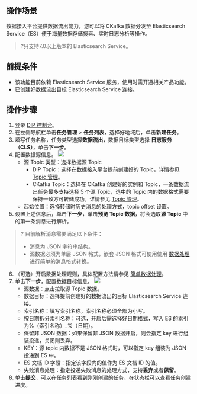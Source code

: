 ## 操作场景

数据接入平台提供数据流出能力，您可以将 CKafka 数据分发至 Elasticsearch Service（ES）便于海量数据存储搜索、实时日志分析等操作。
>?只支持7.0以上版本的 Elasticsearch Service。

## 前提条件

- 该功能目前依赖 Elasticsearch Service 服务，使用时需开通相关产品功能。
- 已创建好数据流出目标 Elasticsearch Service 连接。

## 操作步骤

1. 登录 [DIP 控制台](https://console.cloud.tencent.com/ckafka/datahub-overview)。
2. 在左侧导航栏单击**任务管理** > **任务列表**，选择好地域后，单击**新建任务**。
3. 填写任务名称，任务类型选择**数据流出**，数据目标类型选择 **日志服务（CLS）**，单击**下一步**。
4. 配置数据源信息。
![](https://qcloudimg.tencent-cloud.cn/raw/f8b47026ccb8b0982605b59d7b926f5b.png)
   - 源 Topic 类型：选择数据源 Topic
     - DIP Topic：选择在数据接入平台提前创建好的 Topic，详情参见 [Topic 管理](https://cloud.tencent.com/document/product/1591/77020)。
     - CKafka Topic：选择在 CKafka 创建好的实例和 Topic，一条数据流出任务最多支持选择 5 个源 Topic，选中的 Topic 内的数据格式需要保持一致方可转储成功。详情参见 [Topic 管理](https://cloud.tencent.com/document/product/597/73566)。
   - 起始位置：选择转储时历史消息的处理方式，topic offset 设置。
5. 设置上述信息后，单击**下一步**，单击**预览 Topic 数据**，将会选取**源 Topic** 中的第一条消息进行解析。
>? 目前解析消息需要满足以下条件：
>
>- 消息为 JSON 字符串结构。
>- 源数据必须为单层 JSON 格式，嵌套 JSON 格式可使用使用 [数据处理](https://cloud.tencent.com/document/product/1591/77082#3) 进行简单的消息格式转换。 
6. （可选）开启数据处理规则，具体配置方法请参见 [简单数据处理](https://cloud.tencent.com/document/product/1591/74495)。
7. 单击**下一步**，配置数据目标信息。
![](https://qcloudimg.tencent-cloud.cn/raw/1c2284d1a0a76ad6e44b8eaab34997b6.png)
   - 源数据：点击拉取源 Topic 数据。
   - 数据目标：选择提前创建好的数据流出的目标 Elasticsearch Service 连接。
   - 索引名称：填写索引名称，索引名称必须全部为小写。
   - 按日期拆分索引名称：可选，开启后需选择好日期格式，写入 ES 的索引为%（索引名称）\_%（日期）。
   - 保留非 JSON 数据：如果保留非 JSON 数据开启，则会指定 key 进行组装投递，关闭则丢弃。
   - KEY：源 topic 内数据不是 JSON 格式时，可以指定 key 组装为 JSON 投递到 ES 中。
   - ES 文档 ID 字段：指定该字段内的值作为 ES 文档 ID 的值。
   - 失败消息处理：指定投递失败消息的处理方式，支持**丢弃**或者**保留**。
8. 单击**提交**，可以在任务列表看到刚刚创建的任务，在状态栏可以查看任务创建进度。



